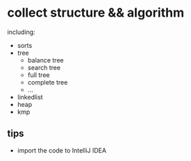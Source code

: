 # collect structure && algorithm

including:

- sorts
- tree
    + balance tree
    + search tree
    + full tree
    + complete tree
    + ...
- linkedlist
- heap
- kmp

## tips

- import the code to IntelliJ IDEA
